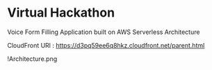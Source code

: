 # Virtual Hackathon
Voice Form Filling Application built on AWS Serverless Architecture


CloudFront URl : https://d3pq59ee6q8hkz.cloudfront.net/parent.html 

!Architecture.png
